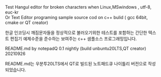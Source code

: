 Test Hangul editor  for  broken characters when Linux,MSwindows , utf-8, euc-kr  
Or 
Text Editor programing  sample source cod  on c++ bulid ( gcc 64bit, cmake or QT creator)

 한글 인코딩시 깨짐문자들을 정상적으로 불러오기위한 테스트를 포함하는 간단한  텍스트 편집기 예제수준을 준수하는 보여주는 c++ 샘플소스 프로그래밍입니다.

README.md  by notepadQ 0.1 nightly (build unbuntu20LTS,QT creator) 20210926

README.md는 우분투20LTS에서 QT로 빌드된 노트패드큐 나이틀리 버전으로 작성되었습니다.

